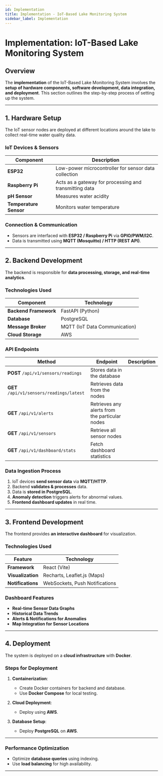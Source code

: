 ```yaml
---
id: Implementation
title: Implementation - IoT-Based Lake Monitoring System
sidebar_label: Implementation
---
```


# **Implementation: IoT-Based Lake Monitoring System**

##  Overview
The **implementation** of the IoT-Based Lake Monitoring System involves the **setup of hardware components, software development, data integration, and deployment**. This section outlines the step-by-step process of setting up the system.

---

## 1. Hardware Setup
The IoT sensor nodes are deployed at different locations around the lake to collect real-time water quality data.

### **IoT Devices & Sensors**
| Component | Description |
|-----------|------------|
| **ESP32** | Low-power microcontroller for sensor data collection |
| **Raspberry Pi** | Acts as a gateway for processing and transmitting data |
| **pH Sensor** | Measures water acidity |
| **Temperature Sensor** | Monitors water temperature |

###  Connection & Communication
- Sensors are interfaced with **ESP32 / Raspberry Pi** via **GPIO/PWM/I2C**.
- Data is transmitted using **MQTT (Mosquitto) / HTTP (REST API)**.

---

## 2. Backend Development
The backend is responsible for **data processing, storage, and real-time analytics**.

###  Technologies Used
| Component | Technology |
|-----------|------------|
| **Backend Framework** | FastAPI (Python) |
| **Database** | PostgreSQL|
| **Message Broker** | MQTT (IoT Data Communication) |
| **Cloud Storage** | AWS |

###  API Endpoints
| Method | Endpoint | Description |
|-------------|----------|----------------|
| **POST** `/api/v1/sensors/readings` | Stores data in the database |
| **GET** `/api/v1/sensors/readings/latest` | Retrieves data from the nodes |
| **GET** `/api/v1/alerts` | Retrieves any alerts from the particular nodes |
| **GET** `/api/v1/sensors` | Retrieve all sensor nodes |
| **GET** `/api/v1/dashboard/stats` | Fetch dashboard statistics |

###  Data Ingestion Process
1. IoT devices **send sensor data** via **MQTT/HTTP**.  
2. Backend **validates & processes** data.  
3. Data is **stored in PostgreSQL**.  
4. **Anomaly detection** triggers alerts for abnormal values.  
5. **Frontend dashboard updates** in real time.  

---

## 3. Frontend Development
The frontend provides **an interactive dashboard** for visualization.

###  Technologies Used
| Feature | Technology |
|---------|------------|
| **Framework** | React (Vite) |
| **Visualization** | Recharts, Leaflet.js (Maps) |
| **Notifications** | WebSockets, Push Notifications |

###  Dashboard Features
 - **Real-time Sensor Data Graphs**  
 - **Historical Data Trends**  
 - **Alerts & Notifications for Anomalies**  
 - **Map Integration for Sensor Locations**  

---

## 4. Deployment
The system is deployed on a **cloud infrastructure** with **Docker**.

###  Steps for Deployment
1. **Containerization**:  
   - Create Docker containers for backend and database.
   - Use **Docker Compose** for local testing.

2. **Cloud Deployment**:  
   - Deploy using **AWS**.

3. **Database Setup**:  
   - Deploy **PostgreSQL** on **AWS**.

---


###  Performance Optimization
- Optimize **database queries** using indexing.
- Use **load balancing** for high availability.

---
